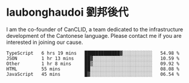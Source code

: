 # laubonghaudoi 劉邦後代

I am the co-founder of CanCLID, a team dedicated to the infrastructure development of the Cantonese language. Please contact me if you are interested in joining our cause.



<!--START_SECTION:waka-->
```text
TypeScript   6 hrs 19 mins   █████████████▓░░░░░░░░░░░   54.98 % 
JSON         1 hr 13 mins    ██▓░░░░░░░░░░░░░░░░░░░░░░   10.59 % 
Other        1 hr 8 mins     ██▒░░░░░░░░░░░░░░░░░░░░░░   09.92 % 
HTML         55 mins         ██░░░░░░░░░░░░░░░░░░░░░░░   08.08 % 
JavaScript   45 mins         █▓░░░░░░░░░░░░░░░░░░░░░░░   06.54 % 
```
<!--END_SECTION:waka-->

